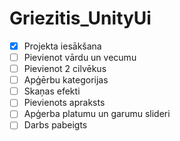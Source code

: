 # Griezitis_UnityUi
- [x] Projekta iesākšana
- [ ] Pievienot vārdu un vecumu
- [ ] Pievienot 2 cilvēkus
- [ ] Apģērbu kategorijas
- [ ] Skaņas efekti
- [ ] Pievienots apraksts
- [ ] Apģerba platumu un garumu slideri
- [ ] Darbs pabeigts
